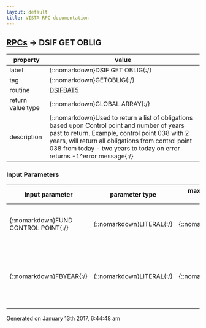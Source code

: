 ```yaml
---
layout: default
title: VISTA RPC documentation
---
```




## [RPCs](TableOfContent.md) &#8594; DSIF GET OBLIG 

 property | value 
--- | --- 
 label | {::nomarkdown}DSIF GET OBLIG{:/}
 tag | {::nomarkdown}GETOBLIG{:/}
 routine | [DSIFBAT5](http://code.osehra.org/dox/Routine_DSIFBAT5_source.html)
 return value type | {::nomarkdown}GLOBAL ARRAY{:/}
 description | {::nomarkdown}Used to return a list of obligations based upon Control point and number of years past to return.  Example, control point 038 with 2 years, will return all obligations from control point 038 from today - two years to today on error returns -1^error message{:/}

### Input Parameters

| input parameter | parameter type | maximum data length | required | description | 
| --- | --- | --- | --- | --- | 
| {::nomarkdown}FUND CONTROL POINT{:/} | {::nomarkdown}LITERAL{:/} | {::nomarkdown}99{:/} | {::nomarkdown}true{:/} | {::nomarkdown}Pass in the control point used to return current obligations.{:/} | 
| {::nomarkdown}FBYEAR{:/} | {::nomarkdown}LITERAL{:/} | {::nomarkdown}4{:/} | {::nomarkdown}true{:/} | {::nomarkdown}Years to search for existing obligations, default is current year and last year.  If you input 3 it will display current year and go back 3 years.{:/} | 




 Generated on January 13th 2017, 6:44:48 am
